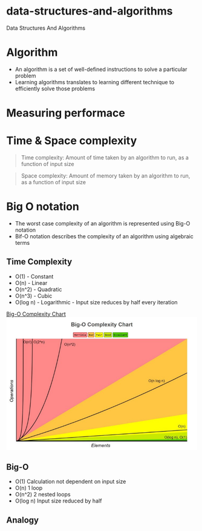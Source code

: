 # data-structures-and-algorithms
Data Structures And Algorithms

# Algorithm
- An algorithm is a set of well-defined instructions to solve a particular problem
- Learning algorithms translates to learning different technique to efficiently solve those problems

# Measuring performace

# Time & Space complexity
> Time complexity: Amount of time taken by an algorithm to run, as a function of input size

> Space complexity: Amount of memory taken by an algorithm to run, as a function of input size

# Big O notation
- The worst case complexity of an algorithm is represented using Big-O notation
- Bif-O notation describes the complexity of an algorithm using algebraic terms

## Time Complexity
- O(1) - Constant
- O(n) - Linear
- O(n^2) - Quadratic
- O(n^3) - Cubic
- O(log n) - Logarithmic - Input size reduces by half every iteration

[Big-O Complexity Chart](https://www.bigocheatsheet.com/)
![Big-O](./images/big-o-chart.jpeg)

## Big-O
- O(1) Calculation not dependent on input size
- O(n) 1 loop
- O(n^2) 2 nested loops
- O(log n) Input size reduced by half

## Analogy